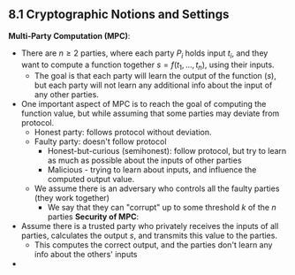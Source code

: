## 8.1 Cryptographic Notions and Settings
**Multi-Party Computation (MPC)**:
- There are $n \geq 2$ parties, where each party $P_i$ holds input $t_i$, and they want to compute a function together $s = f(t_1, \dots, t_n)$, using their inputs. 
	- The goal is that each party will learn the output of the function ($s$), but each party will not learn any additional info about the input of any other parties.
- One important aspect of MPC is to reach the goal of computing the function value, but while assuming that some parties may deviate from protocol.
	- Honest party: follows protocol without deviation. 
	- Faulty party: doesn't follow protocol
		- Honest-but-curious (semihonest): follow protocol, but try to learn as much as possible about the inputs of other parties
		- Malicious - trying to learn about inputs, and influence the computed output value.
	- We assume there is an adversary who controls all the faulty parties (they work together)
		- We say that they can "corrupt" up to some threshold $k$ of the $n$ parties
**Security of MPC**:
- Assume there is a trusted party who privately receives the inputs of all parties, calculates the output $s$, and transmits this value to the parties.
	- This computes the correct output, and the parties don't learn any info about the others' inputs
- 
